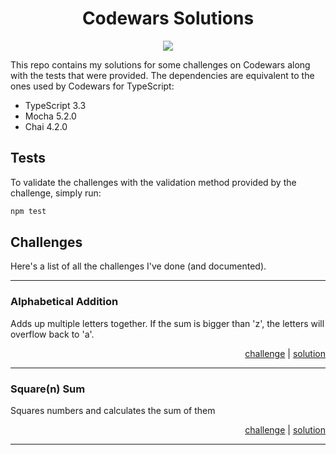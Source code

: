 <h1 align="center">Codewars Solutions</h1>
<p align="center">
    <a href="https://www.codewars.com/users/maxijonson">
        <img src="https://www.codewars.com/users/maxijonson/badges/micro" />
    </a>
</p>

This repo contains my solutions for some challenges on Codewars along with the tests that were provided. The dependencies are equivalent to the ones used by Codewars for TypeScript:

-   TypeScript 3.3
-   Mocha 5.2.0
-   Chai 4.2.0

## Tests

To validate the challenges with the validation method provided by the challenge, simply run:

```bash
npm test
```

## Challenges

Here's a list of all the challenges I've done (and documented).

---

### Alphabetical Addition

Adds up multiple letters together. If the sum is bigger than 'z', the letters will overflow back to 'a'.

<p align="right">
    <a href="https://www.codewars.com/kata/5d50e3914861a500121e1958/typescript">challenge</a> | <a href="src/Alphabetical%20Addition/addLetters.ts">solution</a>
</p>

---

### Square(n) Sum

Squares numbers and calculates the sum of them

<p align="right">
    <a href="https://www.codewars.com/kata/515e271a311df0350d00000f/typescript">challenge</a> | <a href="src/Square(n)%20Sum/squareSum.ts">solution</a>
</p>

---
